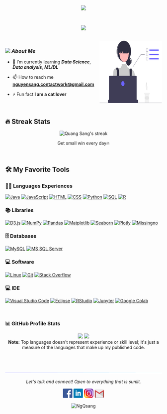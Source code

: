<br>
<p align="center">
  <img src="https://readme-typing-svg.herokuapp.com?lines=HEY+GUYS+,+I'M+QUANG+SANG&center=true&width=380&height=45">
</p>
<br>
<p align="center">
  <img src="https://readme-typing-svg.herokuapp.com?lines=Data+Science+Student;A+Passionate+Data+Analyst;;Always%20learning%20new%20things&center=true&width=380&height=45">
</p>
<br>

<img align="right" width=200px height=200px alt="side_sticker" src="./images/profile_dev.svg" />

### <img src="./images/stats.gif" width="30px"> ***About Me***
- 🌱 I’m currently learning ***Data Science***, ***Data analysis***, ***ML/DL***

- 📫 How to reach me **nguyensang.contactwork@gmail.com**

- ⚡ Fun fact **I am a cat lover**

<br>

## 🔥 Streak Stats
<p align="center">
    <img title="🔥 Burn like Sen" alt="Quang Sang's streak" src="https://github-readme-streak-stats.herokuapp.com/?user=NgQsang&theme=monokai-metallian&hide_border=true"/>
  <p align="center"> Get small win every day🔥 </p>
</p>

<br>

## 🛠️ My Favorite Tools

### 👨‍💻 Languages Experiences
<p>
    <a href="https://github.com/search?q=user%3ANgQsang/+is%3Arepo+language%3Ajava"><img alt="Java" src="https://img.shields.io/badge/Java-%23007396.svg?logo=java&logoColor=white"></a>
    <a href="https://github.com/search?q=user%3ANgQsang/+is%3Arepo+language%3Ajavascript"><img alt="JavaScript" src="https://img.shields.io/badge/JavaScript%20-%23007396.svg?logo=javascript&logoColor=white"></a>
    <a href="https://github.com/search?q=user%3ANgQsang/+is%3Arepo+language%3Ahtml"><img alt="HTML" src="https://img.shields.io/badge/HTML%20-%23E34F26.svg?logo=html5&logoColor=white"></a>
    <a href="https://github.com/search?q=user%3ANgQsang/+is%3Arepo+language%3Acss"><img alt="CSS" src="https://img.shields.io/badge/CSS%20-%231572B6.svg?logo=css3&logoColor=white"></a> 
    <a href="https://github.com/search?q=user%3ANgQsang/+is%3Arepo+language%3Apython"><img alt="Python" src="https://img.shields.io/badge/Python%20-%2314354C.svg?logo=python&logoColor=white"></a>
    <a href="https://github.com/search?q=user%3ANgQsang/+is%3Arepo+language%3Asql"><img alt="SQL" src="https://img.shields.io/badge/SQL%20-%23025E8C.svg?logo=mysql&logoColor=white"></a>
    <a href="https://github.com/search?q=user%3ANgQsang/+is%3Arepo+language%3AR"><img alt="R" src="https://img.shields.io/badge/R-%23276DC3.svg?logo=R&logoColor=white">
</a>

### 📚 Libraries

<p>
    <a href="#"><img alt="D3.js" src="https://img.shields.io/badge/D3.js-%2020532a.svg?logo=d3.js&logoColor=white"></a>
    <a href="#"><img alt="NumPy" src="https://img.shields.io/badge/Numpy%20-%23430098.svg?logo=numpy&logoColor=white"></a>
     <a href="https://github.com/search?q=user%3ANgQsang/+is%3Arepo+language%3Apandas">
        <img alt="Pandas" src="https://img.shields.io/badge/Pandas-%23150458.svg?logo=pandas&logoColor=white"></a>
    <a href="https://github.com/search?q=user%3ANgQsang/+is%3Arepo+language%3Amatplotlib">
        <img alt="Matplotlib" src="https://img.shields.io/badge/Matplotlib-%234572a6.svg?logo=python&logoColor=white"></a>
    <a href="https://github.com/search?q=user%3ANgQsang/+is%3Arepo+language%3Aseaborn">
        <img alt="Seaborn" src="https://img.shields.io/badge/Seaborn-%237893c9.svg?logo=python&logoColor=white"></a>
    <a href="https://github.com/search?q=user%3ANgQsang/+is%3Arepo+language%3Aplotly">
        <img alt="Plotly" src="https://img.shields.io/badge/Plotly-%23339933.svg?logo=plotly&logoColor=white"></a>
    <a href="https://github.com/search?q=user%3ANgQsang/+is%3Arepo+language%3Amissingno">
        <img alt="Missingno" src="https://img.shields.io/badge/Missingno-%236B7280.svg?logo=python&logoColor=white"></a>
	
</p>

### 🗄️ Databases

<p>
    <a href="#"><img alt="MySQL" src="https://img.shields.io/badge/MySQL-%24430098.svg?logo=mysql&logoColor=white"></a>
    <a href="#"><img alt="MS SQL Server" src="https://img.shields.io/badge/MS%20SQL%20Server-%2300f.svg?logo=microsoftsqlserver&logoColor=white"></a>
</p>

### 💻 Software

<p>
    <a href="#"><img alt="Linux" src="https://img.shields.io/badge/Linux-3333ff?logo=linux&logoColor=white"></a>
    <a href="#"><img alt="Git" src="https://img.shields.io/badge/Git%20-%23F05033.svg?logo=git&logoColor=white"></a>
    <a href="#"><img alt="Stack Overflow" src="https://img.shields.io/badge/-Stack%20Overflow-FE7A16?logo=stack-overflow&logoColor=white"></a>

### 💻 IDE

<p>
    <a href="#"><img alt="Visual Studio Code" src="https://img.shields.io/badge/Visual%20Studio%20Code-0078d7.svg?logo=visual-studio-code&logoColor=white"></a>
    <a href="link-to-eclipse"><img alt="Eclipse" src="https://img.shields.io/badge/Eclipse-007CFF.svg?logo=eclipse&logoColor=white"></a>
    <a href="link-to-rstudio"><img alt="RStudio" src="https://img.shields.io/badge/RStudio-75AADB.svg?logo=rstudio&logoColor=white"></a>
    <a href="link-to-jupyter"><img alt="Jupyter" src="https://img.shields.io/badge/Jupyter-F37626.svg?logo=jupyter&logoColor=white"></a>
    <a href="link-to-google-colab"><img alt="Google Colab" src="https://img.shields.io/badge/Google%20Colab-F9AB00.svg?logo=google-colab&logoColor=white"></a>
</p>

<br>

### 📊 GitHub Profile Stats

<p align="center">
  <img height="190em" src="https://github-readme-stats-eight-theta.vercel.app/api?username=NgQsang&show_icons=true&count_private=true&theme=react&hide_border=true&bg_color=1F222E&title_color=F85D7F&icon_color=F8D866"/>
  <img height="190em" src="https://github-readme-stats-eight-theta.vercel.app/api/top-langs/?username=NgQsang&layout=compact&langs_count=8&theme=react&hide_border=true&bg_color=1F222E&title_color=F85D7F&icon_color=F8D866"/>
<br>
<b>Note:</b> Top languages doesn't represent experience or skill level; it's just a measure of the languages that make up my published code.

</p>

<br><br>

![divider](./images/divider.gif)

<p align="center">
  <i>Let's talk and connect! Open to everything that is sunlit.</i>

  <p align="center">
  <code><a href="https://www.facebook.com/profile.php?id=100041757683705/"><img width="30px" src="./images/facebook.png" title="Facebook"/></a></code>
	<code><a href="https://www.linkedin.com/in/sang-nguyen-6026a5283/"><img width="30px" src="./images/linkedin.png" title="Linkedin"/></a></code>
	<code><a href="https://www.instagram.com/quangsang____/"><img width="30px" src="./images/instagram.png" title="Instagram"/></a></code>
	<code><a href="nguyensang.contactwork@gmail.com"><img width="30px" src="./images/gmail.png" title="Gmail"/></a></code>
  </p>

  <p align="center">
      <img src="https://komarev.com/ghpvc/?username=NgQsang&label=Profile+Views" alt="NgQsang" />
  </p>
</p>
